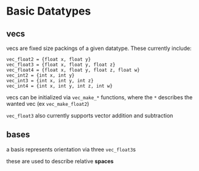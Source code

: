# Basic Datatypes

## vecs
vecs are fixed size packings of a given datatype. These currently include:
```
vec_float2 = {float x, float y}
vec_float3 = {float x, float y, float z}
vec_float4 = {float x, float y, float z, float w}
vec_int2 = {int x, int y}
vec_int3 = {int x, int y, int z}
vec_int4 = {int x, int y, int z, int w}
```

vecs can be initialized via `vec_make_*` functions, where the `*` describes the wanted vec (ex `vec_make_float2`)

`vec_float3` also currently supports vector addition and subtraction

## bases
a basis represents orientation via three `vec_float3`s

these are used to describe relative **spaces**